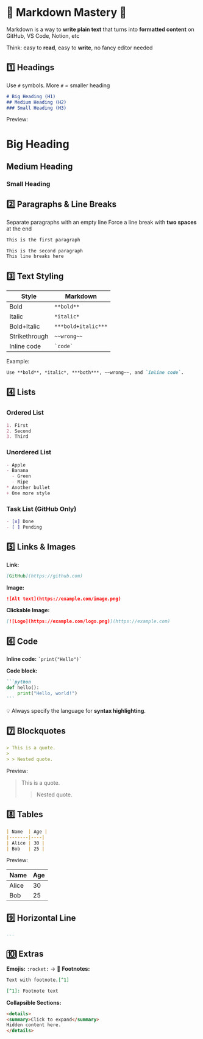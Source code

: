 # 🎯 Markdown Mastery 🧠

Markdown is a way to **write plain text** that turns into **formatted content** on GitHub, VS Code, Notion, etc

Think: easy to **read**, easy to **write**, no fancy editor needed



## 1️⃣ Headings

Use `#` symbols. More `#` = smaller heading

```markdown
# Big Heading (H1)
## Medium Heading (H2)
### Small Heading (H3)
```

Preview:

# Big Heading

## Medium Heading

### Small Heading



## 2️⃣ Paragraphs & Line Breaks

Separate paragraphs with an empty line
Force a line break with **two spaces** at the end

```markdown
This is the first paragraph

This is the second paragraph
This line breaks here
```


## 3️⃣ Text Styling

| Style         | Markdown            |
| ------------- | ------------------- |
| Bold          | `**bold**`          |
| Italic        | `*italic*`          |
| Bold+Italic   | `***bold+italic***` |
| Strikethrough | `~~wrong~~`         |
| Inline code   | `` `code` ``        |

Example:

```markdown
Use **bold**, *italic*, ***both***, ~~wrong~~, and `inline code`.
```



## 4️⃣ Lists

### Ordered List

```markdown
1. First
2. Second
3. Third
```

### Unordered List

```markdown
- Apple
- Banana
  - Green
  - Ripe
* Another bullet
+ One more style
```

### Task List (GitHub Only)

```markdown
- [x] Done
- [ ] Pending
```



## 5️⃣ Links & Images

**Link:**

```markdown
[GitHub](https://github.com)
```

**Image:**

```markdown
![Alt text](https://example.com/image.png)
```

**Clickable Image:**

```markdown
[![Logo](https://example.com/logo.png)](https://example.com)
```



## 6️⃣ Code

**Inline code:** `` `print("Hello")` ``

**Code block:**

````markdown
```python
def hello():
    print("Hello, world!")
```
````

💡 Always specify the language for **syntax highlighting**.



## 7️⃣ Blockquotes

```markdown
> This is a quote.
> 
> > Nested quote.
```

Preview:

> This is a quote.
>
> > Nested quote.



## 8️⃣ Tables

```markdown
| Name  | Age |
|-------|----|
| Alice | 30 |
| Bob   | 25 |
```

Preview:

| Name  | Age |
| ----- | --- |
| Alice | 30  |
| Bob   | 25  |



## 9️⃣ Horizontal Line

```markdown
---
```



## 🔟 Extras

**Emojis:** `:rocket:` → 🚀
**Footnotes:**

```markdown
Text with footnote.[^1]

[^1]: Footnote text
```

**Collapsible Sections:**

```markdown
<details>
<summary>Click to expand</summary>
Hidden content here.
</details>
```



